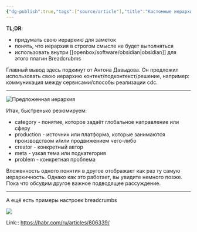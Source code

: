 ```yaml
---
{"dg-publish":true,"tags":["source/article"],"title":"Кастомные иерархии в obsidian","date":"2024-11-12T13:36:15+03:00","modified_at":"2024-11-12T13:49:46+03:00","aliases":"Кастомные иерархии в obsidian","permalink":"/mine/articles/202411120136/","dgPassFrontmatter":true}
---
```



**TL;DR**:
* придумать свою иерархию для заметок
* понять, что иерархия в строгом смысле не будет выполняться
* использовать внутри [[openbox/software/obsidian|obsidian]] для этого плагин Breadcrubms

Главный вывод здесь подкинут от Антона Давыдова. Он предложил использовать свою иерархию контект/подконтекст/решение, например: коммуникация между сервисами/способы реализации cdc.

---

![Предложенная иерархия](https://habrastorage.org/r/w1560/getpro/habr/upload_files/419/1af/6e2/4191af6e236303235a6a057e3310bdeb.png)

Итак, быстренько резюмируем:
- category - понятие, которое задаёт глобальное направление или сферу
- production - источник или платформа, которые занимаются производством и/или продвижением чего-либо
- creator - конкретный автор
- meta - узкая тема или подкатегория
- problem - конкретная проблема

Вложенность одного понятия в другое отображает как раз ту самую иерархичность. Однако как это работает, вы увидите немного позже. Пока что обсудим другое важное подводящее рассуждение.

---

А ещё есть примеры настроек breadcrumbs

![](https://habrastorage.org/getpro/habr/upload_files/0d4/837/f9f/0d4837f9f9d346165b326bbac4b52716.png)

Link:: https://habr.com/ru/articles/806339/
